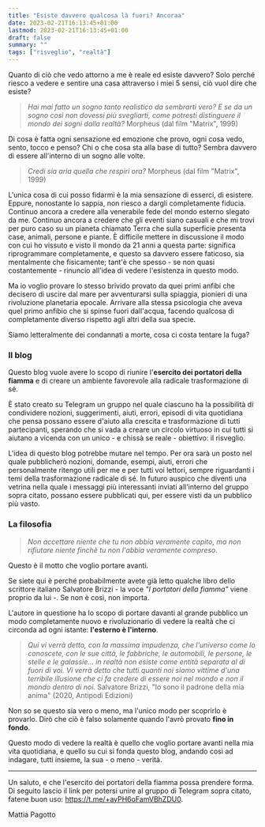```yaml
---
title: "Esiste davvero qualcosa là fuori? Ancoraa"
date: 2023-02-21T16:13:45+01:00
lastmod: 2023-02-21T16:13:45+01:00
draft: false
summary: ""
tags: ["risveglio", "realtà"]
---
```


Quanto di ciò che vedo attorno a me è reale ed esiste davvero? Solo perché riesco a vedere e sentire una casa attraverso i miei 5 sensi, ciò vuol dire che esiste?

> _Hai mai fatto un sogno tanto realistico da sembrarti vero? E se da un sogno così non dovessi più svegliarti, come potresti distinguere il mondo dei sogni dalla realtà?_ Morpheus (dal film "Matrix", 1999)

Di cosa è fatta ogni sensazione ed emozione che provo, ogni cosa vedo, sento, tocco e penso? Chi o che cosa sta alla base di tutto? Sembra davvero di essere all'interno di un sogno alle volte.

> _Credi sia aria quella che respiri ora?_ Morpheus (dal film "Matrix", 1999)

L'unica cosa di cui posso fidarmi è la mia sensazione di esserci, di esistere. Eppure, nonostante lo sappia, non riesco a dargli completamente fiducia. Continuo ancora a credere alla venerabile fede del mondo esterno slegato da me. Continuo ancora a credere che gli eventi siano casuali e che mi trovi per puro caso su un pianeta chiamato Terra che sulla superficie presenta case, animali, persone e piante. È difficile mettere in discussione il modo con cui ho vissuto e visto il mondo da 21 anni a questa parte: significa riprogrammare completamente, e questo sa davvero essere faticoso, sia mentalmente che fisicamente; tant'è che spesso - se non quasi costantemente - rinuncio all'idea di vedere l'esistenza in questo modo.

Ma io voglio provare lo stesso brivido provato da quei primi anfibi che decisero di uscire dal mare per avventurarsi sulla spiaggia, pionieri di una rivoluzione planetaria epocale. Arrivare alla stessa psicologia che aveva quel primo anfibio che si spinse fuori dall'acqua, facendo qualcosa di completamente diverso rispetto agli altri della sua specie.

Siamo letteralmente dei condannati a morte, cosa ci costa tentare la fuga?

### Il blog

Questo blog vuole avere lo scopo di riunire l'**esercito dei portatori della fiamma** e di creare un ambiente favorevole alla radicale trasformazione di sé.

È stato creato su Telegram un gruppo nel quale ciascuno ha la possibilità di condividere nozioni, suggerimenti, aiuti, errori, episodi di vita quotidiana che pensa possano essere d'aiuto alla crescita e trasformazione di tutti partecipanti, sperando che si vada a creare un circolo virtuoso in cui tutti si aiutano a vicenda con un unico - e chissà se reale - obiettivo: il risveglio.

L'idea di questo blog potrebbe mutare nel tempo. Per ora sarà un posto nel quale pubblicherò nozioni, domande, esempi, aiuti, errori che personalmente ritengo utili per me e per tutti voi lettori, sempre riguardanti i temi della trasformazione radicale di sé. In futuro auspico che diventi una vetrina nella quale i messaggi più interessanti inviati all'interno del gruppo sopra citato, possano essere pubblicati qui, per essere visti da un pubblico più vasto.

### La filosofia

> _Non accettare niente che tu non abbia veramente capito, ma non rifiutare niente finchè tu non l'abbia veramente compreso._

Questo è il motto che voglio portare avanti.

Se siete qui è perché probabilmente avete già letto qualche libro dello scrittore italiano Salvatore Brizzi - la voce _"I portatori della fiamma"_ viene proprio da lui -. Se non è così, non importa.

L'autore in questione ha lo scopo di portare davanti al grande pubblico un modo completamente nuovo e rivoluzionario di vedere la realtà che ci circonda ad ogni istante: **l'esterno è l'interno**.

> _Qui vi verrà detto, con la massima impudenza, che l'universo come lo conoscete, con le sue città, le fabbriche, le automobili, le persone, le stelle e le galassie... in realtà non esiste come entità separata al di fuori di voi. Vi verrà detto che tutti quanti noi siamo vittime d'una terribile illusione che ci fa credere di essere noi nel mondo e non il mondo dentro di noi._ Salvatore Brizzi, "Io sono il padrone della mia anima" (2020, Antipodi Edizioni)

Non so se questo sia vero o meno, ma l'unico modo per scoprirlo è provarlo. Dirò che ciò è falso solamente quando l'avrò provato **fino in fondo**.

Questo modo di vedere la realtà è quello che voglio portare avanti nella mia vita quotidiana, e quello su cui si fonda questo blog, andando così ad indagare, tutti insieme, la sua - o meno - verità.

---

Un saluto, e che l'esercito dei portatori della fiamma possa prendere forma. Di seguito lascio il link per potersi unire al gruppo di Telegram sopra citato, fatene buon uso: https://t.me/+ayPH6oFamVBhZDU0.

Mattia Pagotto

